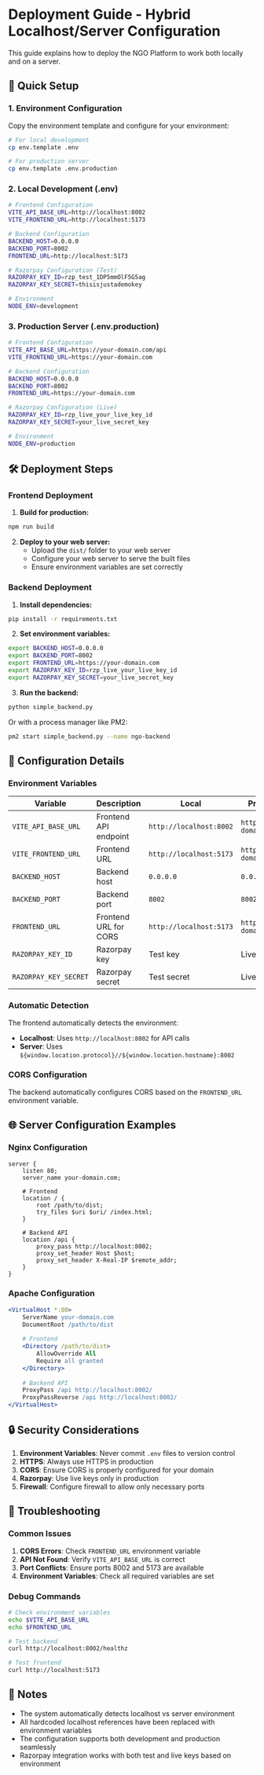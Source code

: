 # Deployment Guide - Hybrid Localhost/Server Configuration

This guide explains how to deploy the NGO Platform to work both locally and on a server.

## 🚀 Quick Setup

### 1. Environment Configuration

Copy the environment template and configure for your environment:

```bash
# For local development
cp env.template .env

# For production server
cp env.template .env.production
```

### 2. Local Development (.env)
```bash
# Frontend Configuration
VITE_API_BASE_URL=http://localhost:8002
VITE_FRONTEND_URL=http://localhost:5173

# Backend Configuration
BACKEND_HOST=0.0.0.0
BACKEND_PORT=8002
FRONTEND_URL=http://localhost:5173

# Razorpay Configuration (Test)
RAZORPAY_KEY_ID=rzp_test_1DP5mmOlF5G5ag
RAZORPAY_KEY_SECRET=thisisjustademokey

# Environment
NODE_ENV=development
```

### 3. Production Server (.env.production)
```bash
# Frontend Configuration
VITE_API_BASE_URL=https://your-domain.com/api
VITE_FRONTEND_URL=https://your-domain.com

# Backend Configuration
BACKEND_HOST=0.0.0.0
BACKEND_PORT=8002
FRONTEND_URL=https://your-domain.com

# Razorpay Configuration (Live)
RAZORPAY_KEY_ID=rzp_live_your_live_key_id
RAZORPAY_KEY_SECRET=your_live_secret_key

# Environment
NODE_ENV=production
```

## 🛠️ Deployment Steps

### Frontend Deployment

1. **Build for production:**
```bash
npm run build
```

2. **Deploy to your web server:**
   - Upload the `dist/` folder to your web server
   - Configure your web server to serve the built files
   - Ensure environment variables are set correctly

### Backend Deployment

1. **Install dependencies:**
```bash
pip install -r requirements.txt
```

2. **Set environment variables:**
```bash
export BACKEND_HOST=0.0.0.0
export BACKEND_PORT=8002
export FRONTEND_URL=https://your-domain.com
export RAZORPAY_KEY_ID=rzp_live_your_live_key_id
export RAZORPAY_KEY_SECRET=your_live_secret_key
```

3. **Run the backend:**
```bash
python simple_backend.py
```

Or with a process manager like PM2:
```bash
pm2 start simple_backend.py --name ngo-backend
```

## 🔧 Configuration Details

### Environment Variables

| Variable | Description | Local | Production |
|----------|-------------|-------|------------|
| `VITE_API_BASE_URL` | Frontend API endpoint | `http://localhost:8002` | `https://your-domain.com/api` |
| `VITE_FRONTEND_URL` | Frontend URL | `http://localhost:5173` | `https://your-domain.com` |
| `BACKEND_HOST` | Backend host | `0.0.0.0` | `0.0.0.0` |
| `BACKEND_PORT` | Backend port | `8002` | `8002` |
| `FRONTEND_URL` | Frontend URL for CORS | `http://localhost:5173` | `https://your-domain.com` |
| `RAZORPAY_KEY_ID` | Razorpay key | Test key | Live key |
| `RAZORPAY_KEY_SECRET` | Razorpay secret | Test secret | Live secret |

### Automatic Detection

The frontend automatically detects the environment:
- **Localhost**: Uses `http://localhost:8002` for API calls
- **Server**: Uses `${window.location.protocol}//${window.location.hostname}:8002`

### CORS Configuration

The backend automatically configures CORS based on the `FRONTEND_URL` environment variable.

## 🌐 Server Configuration Examples

### Nginx Configuration
```nginx
server {
    listen 80;
    server_name your-domain.com;
    
    # Frontend
    location / {
        root /path/to/dist;
        try_files $uri $uri/ /index.html;
    }
    
    # Backend API
    location /api {
        proxy_pass http://localhost:8002;
        proxy_set_header Host $host;
        proxy_set_header X-Real-IP $remote_addr;
    }
}
```

### Apache Configuration
```apache
<VirtualHost *:80>
    ServerName your-domain.com
    DocumentRoot /path/to/dist
    
    # Frontend
    <Directory /path/to/dist>
        AllowOverride All
        Require all granted
    </Directory>
    
    # Backend API
    ProxyPass /api http://localhost:8002/
    ProxyPassReverse /api http://localhost:8002/
</VirtualHost>
```

## 🔒 Security Considerations

1. **Environment Variables**: Never commit `.env` files to version control
2. **HTTPS**: Always use HTTPS in production
3. **CORS**: Ensure CORS is properly configured for your domain
4. **Razorpay**: Use live keys only in production
5. **Firewall**: Configure firewall to allow only necessary ports

## 🐛 Troubleshooting

### Common Issues

1. **CORS Errors**: Check `FRONTEND_URL` environment variable
2. **API Not Found**: Verify `VITE_API_BASE_URL` is correct
3. **Port Conflicts**: Ensure ports 8002 and 5173 are available
4. **Environment Variables**: Check all required variables are set

### Debug Commands

```bash
# Check environment variables
echo $VITE_API_BASE_URL
echo $FRONTEND_URL

# Test backend
curl http://localhost:8002/healthz

# Test frontend
curl http://localhost:5173
```

## 📝 Notes

- The system automatically detects localhost vs server environment
- All hardcoded localhost references have been replaced with environment variables
- The configuration supports both development and production seamlessly
- Razorpay integration works with both test and live keys based on environment
